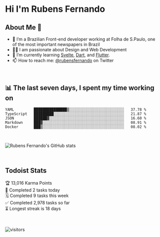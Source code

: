 # Hi I'm Rubens Fernando

## About Me 🚀

- 🌱 I’m a Brazilian Front-end developer working at Folha de S.Paulo, one of the most important newspapers in Brazil
- 👨‍💻 I am passionate about Design and Web Development
- 📖 I’m currently learning [Svelte](https://svelte.dev/), [Dart](https://dart.dev/), and [Flutter](https://flutter.dev/).
- 📫 How to reach me: [@rubensfernando](https://twitter.com/rubensfernando) on Twitter

<br />

## 📊 The last seven days, I spent my time working on

<!--START_SECTION:waka-->
```text
YAML         ███████████████▒░░░░░░░░░░░░░░░░░░░░░░░░░   37.78 % 
TypeScript   █████████░░░░░░░░░░░░░░░░░░░░░░░░░░░░░░░░   21.87 % 
JSON         ██████▓░░░░░░░░░░░░░░░░░░░░░░░░░░░░░░░░░░   16.60 % 
Markdown     ███▓░░░░░░░░░░░░░░░░░░░░░░░░░░░░░░░░░░░░░   08.91 % 
Docker       ███▒░░░░░░░░░░░░░░░░░░░░░░░░░░░░░░░░░░░░░   08.02 % 
```
<!--END_SECTION:waka-->

<br />

![Rubens Fernando's GitHub stats](https://github-readme-stats.vercel.app/api?username=rubensfernando&show_icons=true&hide_border=true)

<br />

## Todoist Stats

<!-- TODO-IST:START -->
🏆  13,016 Karma Points           
🌸  Completed 2 tasks today           
🗓  Completed 9 tasks this week           
✅  Completed 2,978 tasks so far           
⏳  Longest streak is 18 days
<!-- TODO-IST:END -->

<br>

![visitors](https://visitor-badge.laobi.icu/badge?page_id=rubensfernando.rubensfernando)
